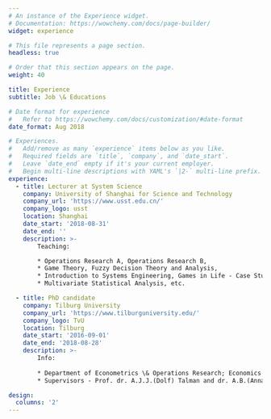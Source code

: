 ```yaml
---
# An instance of the Experience widget.
# Documentation: https://wowchemy.com/docs/page-builder/
widget: experience

# This file represents a page section.
headless: true

# Order that this section appears on the page.
weight: 40

title: Experience
subtitle: Job \& Educations

# Date format for experience
#   Refer to https://wowchemy.com/docs/customization/#date-format
date_format: Aug 2018

# Experiences.
#   Add/remove as many `experience` items below as you like.
#   Required fields are `title`, `company`, and `date_start`.
#   Leave `date_end` empty if it's your current employer.
#   Begin multi-line descriptions with YAML's `|2-` multi-line prefix.
experience:
  - title: Lecturer at System Science
    company: University of Shanghai for Science and Technology
    company_url: 'https://www.usst.edu.cn/'
    company_logo: usst
    location: Shanghai
    date_start: '2018-08-31'
    date_end: ''
    description: >-
        Teaching: 

        * Operations Research A, Operations Research B, 
        * Game Theory, Fuzzy Decision Theory and Analysis, 
        * Introduction to Systems Engineering, Games in Life - Case Study, 
        * Multivariate Statistical Analysis, etc.

  - title: PhD candidate 
    company: Tilburg University
    company_url: 'https://www.tilburguniversity.edu/'
    company_logo: TvU
    location: Tilburg
    date_start: '2016-09-01'
    date_end: '2018-08-28'
    description: >-
        Info:
        
        * Department of Econometrics \& Operations Research; Economics Group; 
        * Supervisors - Prof. dr. A.J.J.(Dolf) Talman and dr. A.B.(Anna) Khmelnitskaya

design:
  columns: '2'
---
```

